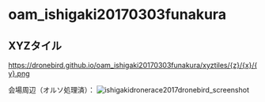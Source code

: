 # oam_ishigaki20170303funakura

## XYZタイル
https://dronebird.github.io/oam_ishigaki20170303funakura/xyztiles/{z}/{x}/{y}.png

会場周辺（オルソ処理済）：
![ishigakidronerace2017dronebird_screenshot](https://cloud.githubusercontent.com/assets/416977/23574291/628a2b16-00c0-11e7-8f86-babf85fe76d7.jpg)


